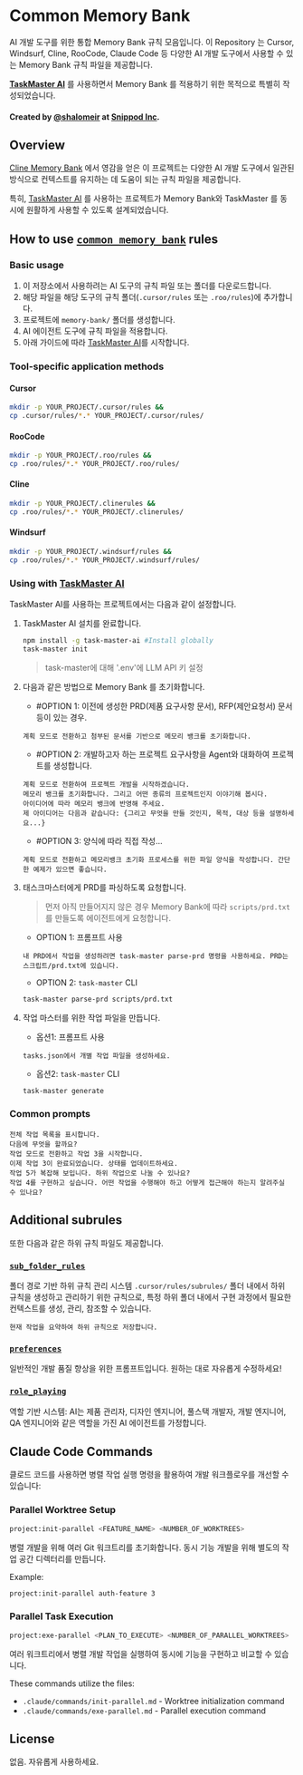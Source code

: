 # Common Memory Bank

AI 개발 도구를 위한 통합 Memory Bank 규칙 모음입니다. 이 Repository 는 Cursor, Windsurf, Cline, RooCode, Claude Code 등 다양한 AI 개발 도구에서 사용할 수 있는 Memory Bank 규칙 파일을 제공합니다.

**[TaskMaster AI](https://github.com/eyaltoledano/claude-task-master)** 를 사용하면서 Memory Bank 를 적용하기 위한 목적으로 특별히 작성되었습니다.

#### Created by [@shalomeir](https://x.com/shalomeir) at [Snippod Inc](https://hello.snippod.com/).

## Overview

[Cline Memory Bank](https://docs.cline.bot/prompting/cline-memory-bank) 에서 영감을 얻은 이 프로젝트는 다양한 AI 개발 도구에서 일관된 방식으로 컨텍스트를 유지하는 데 도움이 되는 규칙 파일을 제공합니다.

특히, [TaskMaster AI](https://github.com/eyaltoledano/claude-task-master) 를 사용하는 프로젝트가 Memory Bank와 TaskMaster 를 동시에 원활하게 사용할 수 있도록 설계되었습니다.

## How to use [`common_memory_bank`](./.cursor/rules/common_memory_bank.md) rules

### Basic usage

1. 이 저장소에서 사용하려는 AI 도구의 규칙 파일 또는 폴더를 다운로드합니다.
2. 해당 파일을 해당 도구의 규칙 폴더(`.cursor/rules` 또는 `.roo/rules`)에 추가합니다.
3. 프로젝트에 `memory-bank/` 폴더를 생성합니다.
4. AI 에이전트 도구에 규칙 파일을 적용합니다.
5. 아래 가이드에 따라 [TaskMaster AI](https://github.com/eyaltoledano/claude-task-master)를 시작합니다.

### Tool-specific application methods

#### Cursor

```bash
mkdir -p YOUR_PROJECT/.cursor/rules && 
cp .cursor/rules/*.* YOUR_PROJECT/.cursor/rules/
```

#### RooCode

```bash
mkdir -p YOUR_PROJECT/.roo/rules && 
cp .roo/rules/*.* YOUR_PROJECT/.roo/rules/
```

#### Cline

```bash
mkdir -p YOUR_PROJECT/.clinerules && 
cp .roo/rules/*.* YOUR_PROJECT/.clinerules/
```

#### Windsurf

```bash
mkdir -p YOUR_PROJECT/.windsurf/rules && 
cp .roo/rules/*.* YOUR_PROJECT/.windsurf/rules/
```

### Using with [TaskMaster AI](https://github.com/eyaltoledano/claude-task-master)

TaskMaster AI를 사용하는 프로젝트에서는 다음과 같이 설정합니다.

1. TaskMaster AI 설치를 완료합니다.
   ```bash
   npm install -g task-master-ai #Install globally
   task-master init
   ```
   > task-master에 대해 '.env'에 LLM API 키 설정

2. 다음과 같은 방법으로 Memory Bank 를 초기화합니다.

   - #OPTION 1: 이전에 생성한 PRD(제품 요구사항 문서), RFP(제안요청서) 문서 등이 있는 경우.
   ```
   계획 모드로 전환하고 첨부된 문서를 기반으로 메모리 뱅크를 초기화합니다.
   ```
   - #OPTION 2: 개발하고자 하는 프로젝트 요구사항을 Agent와 대화하여 프로젝트를 생성합니다.
   ```
   계획 모드로 전환하여 프로젝트 개발을 시작하겠습니다.
   메모리 뱅크를 초기화합니다. 그리고 어떤 종류의 프로젝트인지 이야기해 봅시다.
   아이디어에 따라 메모리 뱅크에 반영해 주세요.
   제 아이디어는 다음과 같습니다: {그리고 무엇을 만들 것인지, 목적, 대상 등을 설명하세요...}
   ```
   - #OPTION 3: 양식에 따라 직접 작성...
   ```
   계획 모드로 전환하고 메모리뱅크 초기화 프로세스를 위한 파일 양식을 작성합니다. 간단한 예제가 있으면 좋습니다.
   ```

3. 태스크마스터에게 PRD를 파싱하도록 요청합니다.
   > 먼저 아직 만들어지지 않은 경우 Memory Bank에 따라 `scripts/prd.txt`를 만들도록 에이전트에게 요청합니다.
   
   - OPTION 1: 프롬프트 사용
   ```
   내 PRD에서 작업을 생성하려면 task-master parse-prd 명령을 사용하세요. PRD는 스크립트/prd.txt에 있습니다.
   ```
   - OPTION 2: `task-master` CLI
   ```bash
   task-master parse-prd scripts/prd.txt
   ```

4. 작업 마스터를 위한 작업 파일을 만듭니다.

   - 옵션1: 프롬프트 사용
   ```
   tasks.json에서 개별 작업 파일을 생성하세요.
   ```
   - 옵션2: `task-master` CLI
   ```bash
   task-master generate
   ```

###  Common prompts
   ```
   전체 작업 목록을 표시합니다.
   다음에 무엇을 할까요?
   작업 모드로 전환하고 작업 3을 시작합니다.
   이제 작업 3이 완료되었습니다. 상태를 업데이트하세요.
   작업 5가 복잡해 보입니다. 하위 작업으로 나눌 수 있나요?
   작업 4를 구현하고 싶습니다. 어떤 작업을 수행해야 하고 어떻게 접근해야 하는지 알려주실 수 있나요?
   ```

## Additional subrules
또한 다음과 같은 하위 규칙 파일도 제공합니다.

### [`sub_folder_rules`](./.roo/rules/sub_folder_rules.md)
폴더 경로 기반 하위 규칙 관리 시스템
`.cursor/rules/subrules/` 폴더 내에서 하위 규칙을 생성하고 관리하기 위한 규칙으로, 특정 하위 폴더 내에서 구현 과정에서 필요한 컨텍스트를 생성, 관리, 참조할 수 있습니다.
```
⁠현재 작업을 요약하여 하위 규칙으로 저장합니다.
```
### [`preferences`](./.roo/rules/preferences.md)
일반적인 개발 품질 향상을 위한 프롬프트입니다.
원하는 대로 자유롭게 수정하세요!

### [`role_playing`](./.roo/rules/role_playing.md)
역할 기반 시스템: AI는 제품 관리자, 디자인 엔지니어, 풀스택 개발자, 개발 엔지니어, QA 엔지니어와 같은 역할을 가진 AI 에이전트를 가정합니다.

## Claude Code Commands

클로드 코드를 사용하면 병렬 작업 실행 명령을 활용하여 개발 워크플로우를 개선할 수 있습니다:

### Parallel Worktree Setup
```bash
project:init-parallel <FEATURE_NAME> <NUMBER_OF_WORKTREES>
```
병렬 개발을 위해 여러 Git 워크트리를 초기화합니다. 동시 기능 개발을 위해 별도의 작업 공간 디렉터리를 만듭니다.

Example:
```bash
project:init-parallel auth-feature 3
```

### Parallel Task Execution
```bash
project:exe-parallel <PLAN_TO_EXECUTE> <NUMBER_OF_PARALLEL_WORKTREES>
```
여러 워크트리에서 병렬 개발 작업을 실행하여 동시에 기능을 구현하고 비교할 수 있습니다.

These commands utilize the files:
- `.claude/commands/init-parallel.md` - Worktree initialization command
- `.claude/commands/exe-parallel.md` - Parallel execution command

## License
없음. 자유롭게 사용하세요.
